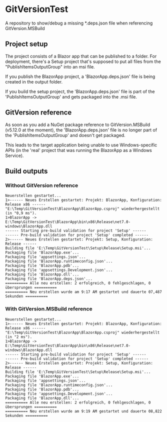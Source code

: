 ﻿# GitVersionTest
A repository to show/debug a missing *.deps.json file when referencing GitVersion.MSBuild

## Project setup
The project consists of a Blazor app that can be published to a folder.
For deployment, there's a Setup project that's supposed to put all files from the "PublishItemsOutputGroup" into an msi file.

If you publish the BlazorApp project, a 'BlazorApp.deps.json' file is being created in the output folder.

If you build the setup project, the 'BlazorApp.deps.json' file is part of the 'PublishItemsOutputGroup' and gets packaged into the .msi file.

## GitVersion reference
As soon as you add a NuGet package reference to GitVersion.MSBuild (v5.12.0 at the moment), the 'BlazorApp.deps.json' file is no longer 
part of the 'PublishItemsOutputGroup' and doesn't get packaged.

This leads to the target application being unable to use Windows-specific APIs (in the 'real' project that was running the BlazorApp as a Windows Service).

## Build outputs
### Without GitVersion reference
```
Neuerstellen gestartet...
1>------ Neues Erstellen gestartet: Projekt: BlazorApp, Konfiguration: Release x86 ------
"E:\Temp\GitVersionTest\BlazorApp\BlazorApp.csproj" wiederhergestellt (in "0,9 ms").
1>BlazorApp -> E:\Temp\GitVersionTest\BlazorApp\bin\x86\Release\net7.0-windows\BlazorApp.dll
------ Starting pre-build validation for project 'Setup' ------ 
------ Pre-build validation for project 'Setup' completed ------
2>------ Neues Erstellen gestartet: Projekt: Setup, Konfiguration: Release ------
Building file 'E:\Temp\GitVersionTest\Setup\Release\Setup.msi'...
Packaging file 'BlazorApp.exe'...
Packaging file 'appsettings.json'...
Packaging file 'BlazorApp.runtimeconfig.json'...
Packaging file 'BlazorApp.pdb'...
Packaging file 'appsettings.Development.json'...
Packaging file 'BlazorApp.dll'...
Packaging file 'BlazorApp.deps.json'...
========== Alle neu erstellen: 2 erfolgreich, 0 fehlgeschlagen, 0 übersprungen ==========
========== Neu erstellen wurde am 9:17 AM gestartet und dauerte 07,487 Sekunden ==========
```

### With GitVersion.MSBuild reference
```
Neuerstellen gestartet...
1>------ Neues Erstellen gestartet: Projekt: BlazorApp, Konfiguration: Release x86 ------
"E:\Temp\GitVersionTest\BlazorApp\BlazorApp.csproj" wiederhergestellt (in "2 ms").
1>BlazorApp -> E:\Temp\GitVersionTest\BlazorApp\bin\x86\Release\net7.0-windows\BlazorApp.dll
------ Starting pre-build validation for project 'Setup' ------ 
------ Pre-build validation for project 'Setup' completed ------
2>------ Neues Erstellen gestartet: Projekt: Setup, Konfiguration: Release ------
Building file 'E:\Temp\GitVersionTest\Setup\Release\Setup.msi'...
Packaging file 'BlazorApp.exe'...
Packaging file 'appsettings.json'...
Packaging file 'BlazorApp.runtimeconfig.json'...
Packaging file 'BlazorApp.pdb'...
Packaging file 'appsettings.Development.json'...
Packaging file 'BlazorApp.dll'...
========== Alle neu erstellen: 2 erfolgreich, 0 fehlgeschlagen, 0 übersprungen ==========
========== Neu erstellen wurde am 9:19 AM gestartet und dauerte 08,822 Sekunden ==========
```
